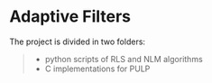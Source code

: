 # Adaptive Filters

The project is divided in two folders:
> - python scripts of RLS and NLM algorithms
> - C implementations for PULP
